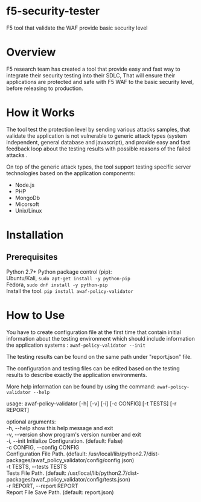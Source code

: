 # f5-security-tester
F5 tool that validate the WAF provide basic security level

# Overview

F5 research team has created a tool that provide easy and fast way to integrate their security testing into their SDLC,
That will ensure their applications are protected and safe with F5 WAF to the basic security level, before releasing to production.

# How it Works

The tool test the protection level by sending various attacks samples, that validate the application is not vulnerable to generic attack types (system independent, general database and javascript), and provide easy and fast feedback loop about the testing results with possible reasons of the failed attacks .

On top of the generic attack types, the tool support testing specific server technologies based on the application components:

- Node.js
- PHP
- MongoDb
- Micorsoft
- Unix/Linux

# Installation

## Prerequisites

Python 2.7+
Python package control (pip):  
Ubuntu/Kali, ```sudo apt-get install -y python-pip```  
Fedora, ```sudo dnf install -y python-pip```  
Install the tool. ```pip install awaf-policy-validator```  

# How to Use

You have to create configuration file at the first time that contain initial information about the testing environment which should include information the application systems :  ```awaf-policy-validator --init```  

The testing results can be found on the same path under "report.json" file.  

The configuration and testing files can be edited based on the testing results to describe exactly the application environments.  

More help information can be found by using the command:  ```awaf-policy-validator --help```  

usage: awaf-policy-validator [-h] [-v] [-i] [-c CONFIG] [-t TESTS] [-r REPORT]  

optional arguments:  
  -h, --help            show this help message and exit  
  -v, --version         show program's version number and exit  
  -i, --init            Initialize Configuration. (default: False)  
  -c CONFIG, --config CONFIG  
                        Configuration File Path. (default: /usr/local/lib/python2.7/dist-packages/awaf_policy_validator/config/config.json)  
  -t TESTS, --tests TESTS   
                        Tests File Path. (default: /usr/local/lib/python2.7/dist-packages/awaf_policy_validator/config/tests.json)  
  -r REPORT, --report REPORT  
                        Report File Save Path. (default: report.json)  
